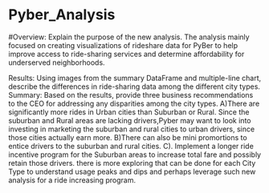 # Pyber_Analysis
#Overview:
Explain the purpose of the new analysis.
The analysis mainly  focused on creating visualizations of rideshare data for PyBer to help improve access to ride-sharing services and determine affordability for underserved neighborhoods.

Results:
 Using images from the summary DataFrame and multiple-line chart, describe the differences in ride-sharing data among the different city types.
Summary:
 Based on the results, provide three business recommendations to the CEO for addressing any disparities among the city types.
 A)There are significantly more rides in Urban cities than Suburban or Rural. Since the suburban and Rural areas are lacking drivers,Pyber may want to  look into investing in marketing the suburban and rural cities to urban drivers, since those cities   actually earn more.
 B)There can also be mini promortions to entice drivers to the suburban and rural cities.
 C). Implement a longer ride incentive program for the Suburban areas to increase total fare and possibly retain those drivers.
 there is more exploring that can be done for each City Type to understand usage peaks and dips and perhaps leverage such new analysis for a ride increasing program.
